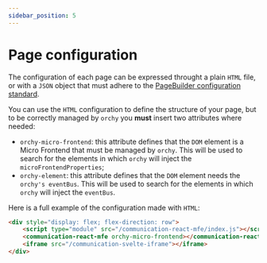 ```yaml
---
sidebar_position: 5
---
```


# Page configuration

The configuration of each page can be expressed throught a plain `HTML` file, or with a `JSON` object that must adhere to the [PageBuilder configuration standard](./page-builder/page-builder.md).

You can use the `HTML` configuration to define the structure of your page, but to be correctly managed by `orchy` you **must** insert two attributes where needed:

- `orchy-micro-frontend`: this attribute defines that the `DOM` element is a Micro Frontend that must be managed by `orchy`. This will be used to search for the elements in which `orchy` will inject the `microFrontendProperties`;
- `orchy-element`: this attribute defines that the `DOM` element needs the `orchy's eventBus`. This will be used to search for the elements in which `orchy` will inject the `eventBus`.

Here is a full example of the configuration made with `HTML`:

```html
<div style="display: flex; flex-direction: row">
    <script type="module" src="/communication-react-mfe/index.js"></script>
    <communication-react-mfe orchy-micro-frontend></communication-react-mfe>
    <iframe src="/communication-svelte-iframe"></iframe>
</div>
```